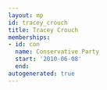```yaml
---
layout: mp
id: tracey_crouch
title: Tracey Crouch
memberships:
- id: con
  name: Conservative Party
  start: '2010-06-08'
  end: 
autogenerated: true
---
```

